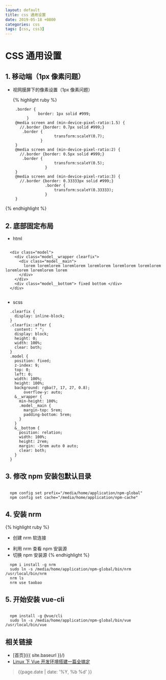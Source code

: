 ```yaml
---
layout: default
title: css 通用设置
date: 2019-05-18 +0800
categories: css
tags: [css, css3]
---
```


# CSS 通用设置

## 1. 移动端（1px 像素问题）

+ 视网膜屏下的像素设置（1px 像素问题）


   {% highlight ruby %}
	 
       .border {
				 border: 1px solid #999;
			}
       @media screen and (min-device-pixel-ratio:1.5) {
         //.border {border: 0.7px solid #999;}
          .border {
						transform:scaleY(0.7);
				  }
       }
       @media screen and (min-device-pixel-ratio:2) {
         //.border {border: 0.5px solid #999;}
          .border {
						transform:scaleY(0.5);
					}
       }
       @media screen and (min-device-pixel-ratio:3) {
         //.border {border: 0.33333px solid #999;}
					.border {
						transform:scaleY(0.33333);
					}
       }

{% endhighlight %}


## 2. 底部固定布局

  + html
	
```

  <div class="model">
    <div class="model__wrapper clearfix">
      <div class="model__main">
        lorem loremlorem loremlorem loremlorem loremlorem loremlorem loremlorem loremlorem lorem
      </div>
    </div>
    <div class="model__bottom"> fixed bottom </div>
  </div>


```

  + scss

```
  .clearfix {
    display: inline-block;
  }
  .clearfix::after {
    content: " ";
    display: block;
    height: 0;
    width: 100%;
    clear: both;
  }
  .model {
    position: fixed;
    z-index: 9;
    top: 0;
    left: 0;
    width: 100%;
    height: 100%;
    background: rgba(7, 17, 27, 0.8);
		overflow-y: auto;
    &__wrapper {
      min-height: 100%;
      .model__main {
        margin-top: 5rem;
        padding-bottom: 5rem;
      }
    }
    &__bottom {
      position: relation;
      width: 100%;
      height: 2rem;
      margin: -5rem auto 0 auto;
      clear: both;
    }
  }

```

## 3. 修改 npm 安装包默认目录

```

  npm config set prefix="/media/home/application/npm-global"
  npm config set cache="/media/home/application/npm-cache"

```

## 4. 安装 nrm

{% highlight ruby %}

- 创建 nrm 软连接

* 利用 nrm 查看 npm 安装源
* 切换 npm 安装源
  {% endhighlight %}

```
  npm i install -g nrm
  sudo ln -s /media/home/application/npm-global/bin/nrm /usr/local/bin/nrm
  nrm ls
  nrm use taobao

```

## 5. 开始安装 vue-cli

```

  npm install -g @vue/cli
  sudo ln -s /media/home/application/npm-global/bin/vue /usr/local/bin/vue

```

## 相关链接

<!-- - [首页](https://zhishan33.github.io/shanBlog/) -->

- [首页]({{ site.baseurl }}/)
- [Linux 下 Vue 开发环境搭建一篇全搞定](https://blog.csdn.net/FormulaRoom/article/details/73920741)

> {{page.date | date: '%Y, %b %d' }}
